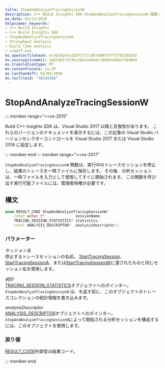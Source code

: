 ```yaml
---
title: StopAndAnalyzeTracingSessionW
description: C++ BUILD Insights SDK StopAndAnalyzeTracingSessionW 関数リファレンス。
ms.date: 02/12/2020
helpviewer_keywords:
- C++ Build Insights
- C++ Build Insights SDK
- StopAndAnalyzeTracingSessionW
- throughput analysis
- build time analysis
- vcperf.exe
ms.openlocfilehash: ec36162efcd2bfcf17cb07a997a7ff170338d3d2
ms.sourcegitcommit: 3e8fa01f323bc5043a48a0c18b855d38af3648d4
ms.translationtype: MT
ms.contentlocale: ja-JP
ms.lasthandoff: 03/05/2020
ms.locfileid: "78334266"
---
```

# <a name="stopandanalyzetracingsessionw"></a>StopAndAnalyzeTracingSessionW

::: moniker range="<=vs-2015"

Build C++ Insights SDK は、Visual Studio 2017 以降と互換性があります。 これらのバージョンのドキュメントを表示するには、この記事の Visual Studio バージョンセレクターコントロールを Visual Studio 2017 または Visual Studio 2019 に設定します。

::: moniker-end
::: moniker range=">=vs-2017"

`StopAndAnalyzeTracingSessionW` 関数は、実行中のトレースセッションを停止し、結果のトレースを一時ファイルに保存します。 その後、分析セッションは、一時ファイルを入力として使用してすぐに開始されます。 この関数を呼び出す実行可能ファイルには、管理者特権が必要です。

## <a name="syntax"></a>構文

```cpp
enum RESULT_CODE StopAndAnalyzeTracingSessionW(
    const wchar_t*              sessionName,
    TRACING_SESSION_STATISTICS* statistics,
    const ANALYSIS_DESCRIPTOR*  analysisDescriptor);
```

### <a name="parameters"></a>パラメーター

*セッション名*\
停止するトレースセッションの名前。 [StartTracingSession](start-tracing-session.md)、 [StartTracingSessionA](start-tracing-session-a.md)、または[StartTracingSessionW](start-tracing-session-w.md)に渡されたものと同じセッション名を使用します。

*統計*\
[TRACING_SESSION_STATISTICS](../other-types/tracing-session-statistics-struct.md)オブジェクトへのポインター。 `StopAndAnalyzeTracingSessionW` は、を返す前に、このオブジェクトのトレースコレクションの統計情報を書き込みます。

*analysisDescriptor*\
[ANALYSIS_DESCRIPTOR](../other-types/analysis-descriptor-struct.md)オブジェクトへのポインター。 `StopAndAnalyzeTracingSessionW`によって開始される分析セッションを構成するには、このオブジェクトを使用します。

### <a name="return-value"></a>戻り値

[RESULT_CODE](../other-types/result-code-enum.md)列挙型の結果コード。

::: moniker-end
